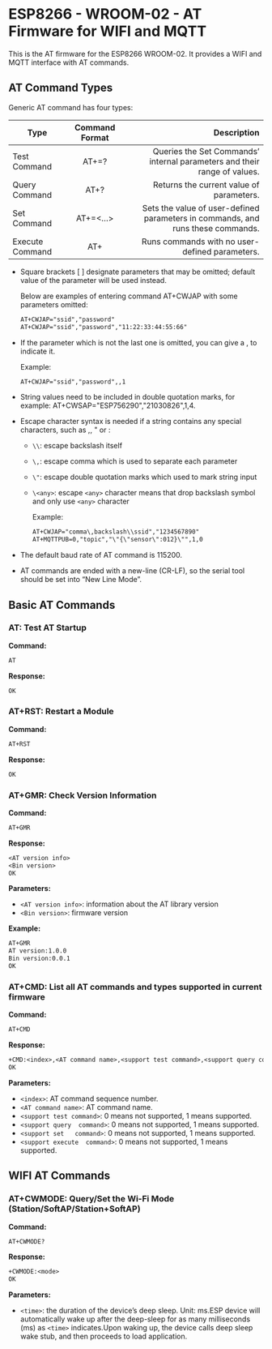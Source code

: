 # ESP8266 - WROOM-02 - AT Firmware for WIFI and MQTT

This is the AT firmware for the ESP8266 WROOM-02.
It provides a WIFI and MQTT interface with AT commands.

## AT Command Types

Generic AT command has four types:

| Type   |      Command Format      |  Description |
|----------|:-------------:|------:|
| Test Command   |  AT+=?  | Queries the Set Commands’ internal parameters and their range of values. |
| Query Command | AT+?|   Returns the current value of parameters. |
| Set Command   | AT+=<…>  |    Sets the value of user-defined parameters in commands, and runs these commands. |
| Execute Command | AT+ | Runs commands with no user-defined parameters. |

* Square brackets [ ] designate parameters that may be omitted; default value of the parameter will be used instead.

  Below are examples of entering command AT+CWJAP with some parameters omitted:

    ```txt
    AT+CWJAP="ssid","password"
    AT+CWJAP="ssid","password","11:22:33:44:55:66"
    ```

* If the parameter which is not the last one is omitted, you can give a , to indicate it.

    Example:

    ```txt
    AT+CWJAP="ssid","password",,1
    ```

* String values need to be included in double quotation marks, for example: AT+CWSAP="ESP756290","21030826",1,4.

* Escape character syntax is needed if a string contains any special characters, such as ,, " or \:

  * ``\\``: escape backslash itself
  * ``\,``: escape comma which is used to separate each parameter
  * ``\"``: escape double quotation marks which used to mark string input
  * ``\<any>``: escape ``<any>`` character means that drop backslash symbol and only use ``<any>`` character

    Example:

    ```txt
    AT+CWJAP="comma\,backslash\\ssid","1234567890"
    AT+MQTTPUB=0,"topic","\"{\"sensor\":012}\"",1,0
    ```

* The default baud rate of AT command is 115200.

* AT commands are ended with a new-line (CR-LF), so the serial tool should be set into “New Line Mode”.

## Basic AT Commands

### AT: Test AT Startup

**Command:**

```txt
AT
```

**Response:**

```txt
OK
```

### AT+RST: Restart a Module

**Command:**

```txt
AT+RST
```

**Response:**

```txt
OK
```

### AT+GMR: Check Version Information

**Command:**

```txt
AT+GMR
```

**Response:**

```txt
<AT version info>
<Bin version>
OK
```

**Parameters:**

* ``<AT version info>``: information about the AT library version
* ``<Bin version>``: firmware version

**Example:**

```txt
AT+GMR
AT version:1.0.0
Bin version:0.0.1
OK
```

### AT+CMD: List all AT commands and types supported in current firmware

**Command:**

```txt
AT+CMD
```

**Response:**

```txt
+CMD:<index>,<AT command name>,<support test command>,<support query command>,<support set command>,<support execute command>
OK
```

**Parameters:**

* ``<index>``: AT command sequence number.
* ``<AT command name>``:  AT command name.
* ``<support test command>``: 0 means not supported, 1 means supported.
* ``<support query  command>``: 0 means not supported, 1 means supported.
* ``<support set   command>``: 0 means not supported, 1 means supported.
* ``<support execute  command>``: 0 means not supported, 1 means supported.

## WIFI AT Commands

### AT+CWMODE: Query/Set the Wi-Fi Mode (Station/SoftAP/Station+SoftAP)

**Command:**

```txt
AT+CWMODE?
```

**Response:**

```txt
+CWMODE:<mode>
OK
```

**Parameters:**

* ``<time>``: the duration of the device’s deep sleep. Unit: ms.ESP device will automatically wake up after the deep-sleep for as many milliseconds (ms) as ``<time>`` indicates.Upon waking up, the device calls deep sleep wake stub, and then proceeds to load application.
